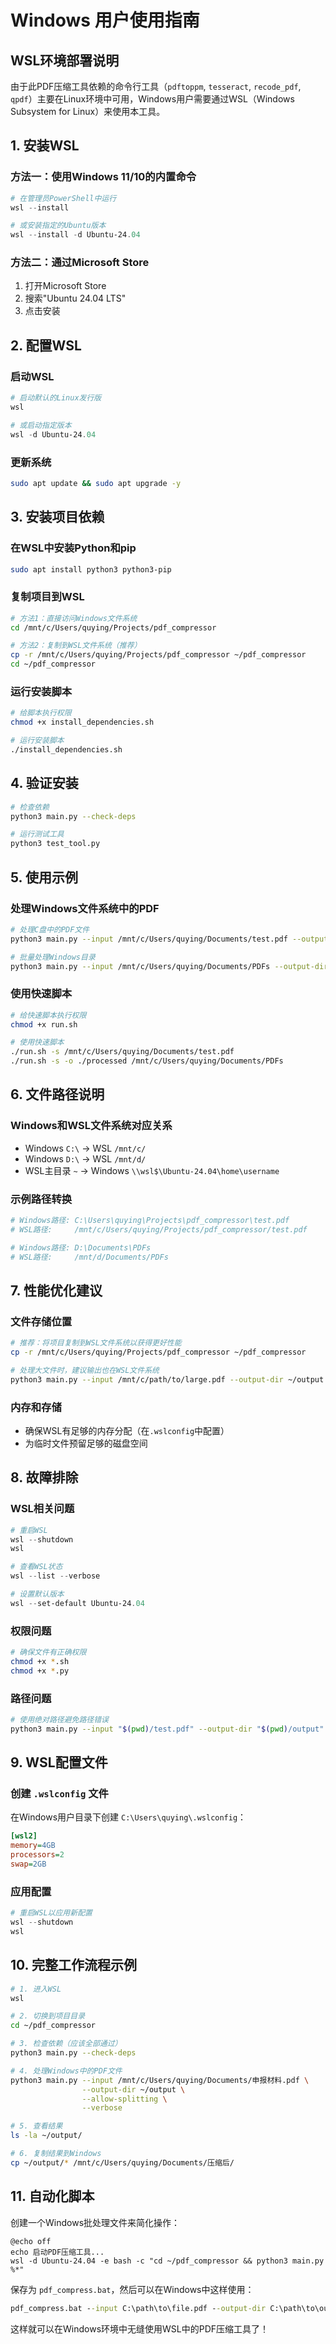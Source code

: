 # Windows 用户使用指南

## WSL环境部署说明

由于此PDF压缩工具依赖的命令行工具（`pdftoppm`, `tesseract`, `recode_pdf`, `qpdf`）主要在Linux环境中可用，Windows用户需要通过WSL（Windows Subsystem for Linux）来使用本工具。

## 1. 安装WSL

### 方法一：使用Windows 11/10的内置命令
```powershell
# 在管理员PowerShell中运行
wsl --install

# 或安装指定的Ubuntu版本
wsl --install -d Ubuntu-24.04
```

### 方法二：通过Microsoft Store
1. 打开Microsoft Store
2. 搜索"Ubuntu 24.04 LTS"
3. 点击安装

## 2. 配置WSL

### 启动WSL
```powershell
# 启动默认的Linux发行版
wsl

# 或启动指定版本
wsl -d Ubuntu-24.04
```

### 更新系统
```bash
sudo apt update && sudo apt upgrade -y
```

## 3. 安装项目依赖

### 在WSL中安装Python和pip
```bash
sudo apt install python3 python3-pip
```

### 复制项目到WSL
```bash
# 方法1：直接访问Windows文件系统
cd /mnt/c/Users/quying/Projects/pdf_compressor

# 方法2：复制到WSL文件系统（推荐）
cp -r /mnt/c/Users/quying/Projects/pdf_compressor ~/pdf_compressor
cd ~/pdf_compressor
```

### 运行安装脚本
```bash
# 给脚本执行权限
chmod +x install_dependencies.sh

# 运行安装脚本
./install_dependencies.sh
```

## 4. 验证安装

```bash
# 检查依赖
python3 main.py --check-deps

# 运行测试工具
python3 test_tool.py
```

## 5. 使用示例

### 处理Windows文件系统中的PDF
```bash
# 处理C盘中的PDF文件
python3 main.py --input /mnt/c/Users/quying/Documents/test.pdf --output-dir ./output --allow-splitting

# 批量处理Windows目录
python3 main.py --input /mnt/c/Users/quying/Documents/PDFs --output-dir ./processed --allow-splitting
```

### 使用快速脚本
```bash
# 给快速脚本执行权限
chmod +x run.sh

# 使用快速脚本
./run.sh -s /mnt/c/Users/quying/Documents/test.pdf
./run.sh -s -o ./processed /mnt/c/Users/quying/Documents/PDFs
```

## 6. 文件路径说明

### Windows和WSL文件系统对应关系
- Windows `C:\` → WSL `/mnt/c/`
- Windows `D:\` → WSL `/mnt/d/`
- WSL主目录 `~` → Windows `\\wsl$\Ubuntu-24.04\home\username`

### 示例路径转换
```bash
# Windows路径: C:\Users\quying\Projects\pdf_compressor\test.pdf
# WSL路径:     /mnt/c/Users/quying/Projects/pdf_compressor/test.pdf

# Windows路径: D:\Documents\PDFs
# WSL路径:     /mnt/d/Documents/PDFs
```

## 7. 性能优化建议

### 文件存储位置
```bash
# 推荐：将项目复制到WSL文件系统以获得更好性能
cp -r /mnt/c/Users/quying/Projects/pdf_compressor ~/pdf_compressor

# 处理大文件时，建议输出也在WSL文件系统
python3 main.py --input /mnt/c/path/to/large.pdf --output-dir ~/output --allow-splitting
```

### 内存和存储
- 确保WSL有足够的内存分配（在`.wslconfig`中配置）
- 为临时文件预留足够的磁盘空间

## 8. 故障排除

### WSL相关问题
```powershell
# 重启WSL
wsl --shutdown
wsl

# 查看WSL状态
wsl --list --verbose

# 设置默认版本
wsl --set-default Ubuntu-24.04
```

### 权限问题
```bash
# 确保文件有正确权限
chmod +x *.sh
chmod +x *.py
```

### 路径问题
```bash
# 使用绝对路径避免路径错误
python3 main.py --input "$(pwd)/test.pdf" --output-dir "$(pwd)/output"
```

## 9. WSL配置文件

### 创建 `.wslconfig` 文件
在Windows用户目录下创建 `C:\Users\quying\.wslconfig`：

```ini
[wsl2]
memory=4GB
processors=2
swap=2GB
```

### 应用配置
```powershell
# 重启WSL以应用新配置
wsl --shutdown
wsl
```

## 10. 完整工作流程示例

```bash
# 1. 进入WSL
wsl

# 2. 切换到项目目录
cd ~/pdf_compressor

# 3. 检查依赖（应该全部通过）
python3 main.py --check-deps

# 4. 处理Windows中的PDF文件
python3 main.py --input /mnt/c/Users/quying/Documents/申报材料.pdf \
                --output-dir ~/output \
                --allow-splitting \
                --verbose

# 5. 查看结果
ls -la ~/output/

# 6. 复制结果到Windows
cp ~/output/* /mnt/c/Users/quying/Documents/压缩后/
```

## 11. 自动化脚本

创建一个Windows批处理文件来简化操作：

```batch
@echo off
echo 启动PDF压缩工具...
wsl -d Ubuntu-24.04 -e bash -c "cd ~/pdf_compressor && python3 main.py %*"
```

保存为 `pdf_compress.bat`，然后可以在Windows中这样使用：
```cmd
pdf_compress.bat --input C:\path\to\file.pdf --output-dir C:\path\to\output --allow-splitting
```

这样就可以在Windows环境中无缝使用WSL中的PDF压缩工具了！